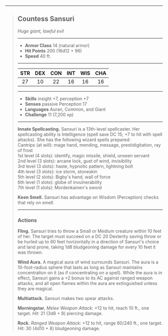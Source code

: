 ***
> ## Countess Sansuri
> *Huge giant, lawful evil*
> 
> ***
> 
> - **Armor Class** 14 (natural armor)
> - **Hit Points** 200 (16d12 + 96)
> - **Speed** 40 ft.
> 
> ***
> 
> |STR|DEX|CON|INT|WIS|CHA|
> |:---:|:---:|:---:|:---:|:---:|:---:|
> |27|10|22|16|16|16|
> 
> ***
> 
> - **Skills** insight +7, perception +7
> - **Senses** passive Perception 17
> - **Languages** Auran, Common, and Giant
> - **Challenge** 11 (7,200 xp)
> 
> ***
> 
> **Innate Spellcasting.** Sansuri is a 13th-level spellcaster. Her spellcasting ability is Intelligence (spell save DC 15; +7 to hit with spell attacks). She has the following wizard spells prepared:  
> Cantrips (at will): mage hand, mending, message, prestidigitation, ray of frost  
> 1st level (4 slots): identify, magic missile, shield, unseen servant  
> 2nd level (3 slots): arcane lock, gust of wind, invisibility  
> 3rd level (3 slots): haste, hypnotic pattern, lightning bolt  
> 4th level (3 slots): ice storm, stoneskin  
> 5th level (2 slots): Bigby's hand, wall of force  
> 6th level (1 slots): globe of invulnerability  
> 7th level (1 slots): Mordenkainen's sword
> 
> **Keen Smell.** Sansuri has advantage on Wisdom (Perception) checks that rely on smell.
> 
> ***
> 
> ### Actions
> **Fling.** Sansuri tries to throw a Small or Medium creature within 10 feet of her. The target must succeed on a DC 20 Dexterity saving throw or be hurled up to 60 feet horizontally in a direction of Sansuri's choice and land prone, taking 1d8 bludgeoning damage for every 10 feet it was thrown.
> 
> **Wind Aura.** A magical aura of wind surrounds Sansuri. The aura is a 10-foot-radius sphere that lasts as long as Sansuri maintains concentration on it (as if concentrating on a spell). While the aura is in effect, Sansuri gains a +2 bonus to its AC against ranged weapon attacks, and all open flames within the aura are extinguished unless they are magical.
> 
> **Multiattack.** Sansuri makes two spear attacks.
> 
> **Morningstar.** *Melee Weapon Attack:* +12 to hit, reach 10 ft., one target. *Hit:* 21 (3d8 + 8) piercing damage.
> 
> **Rock.** *Ranged Weapon Attack:* +12 to hit, range 60/240 ft., one target. *Hit:* 30 (4d10 + 8) bludgeoning damage.
